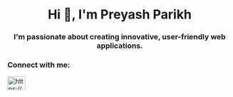 <h1 align="center">Hi 👋, I'm Preyash Parikh</h1>
<h3 align="center">I'm passionate about creating innovative, user-friendly web applications.</h3>

<h3 align="left">Connect with me:</h3>
<p align="left">
<a href="https://linkedin.com/in/https://www.linkedin.com/in/preyash9897/" target="blank"><img align="center" src="https://raw.githubusercontent.com/rahuldkjain/github-profile-readme-generator/master/src/images/icons/Social/linked-in-alt.svg" alt="https://www.linkedin.com/in/preyash9897/" height="30" width="40" /></a>
</p>
